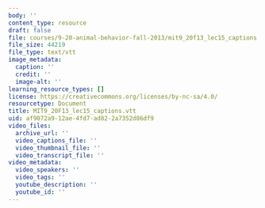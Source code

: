 ```yaml
---
body: ''
content_type: resource
draft: false
file: courses/9-20-animal-behavior-fall-2013/mit9_20f13_lec15_captions.vtt
file_size: 44219
file_type: text/vtt
image_metadata:
  caption: ''
  credit: ''
  image-alt: ''
learning_resource_types: []
license: https://creativecommons.org/licenses/by-nc-sa/4.0/
resourcetype: Document
title: MIT9_20F13_lec15_captions.vtt
uid: af9072a9-12ae-4fd7-ad82-2a7352d86df9
video_files:
  archive_url: ''
  video_captions_file: ''
  video_thumbnail_file: ''
  video_transcript_file: ''
video_metadata:
  video_speakers: ''
  video_tags: ''
  youtube_description: ''
  youtube_id: ''
---
```

